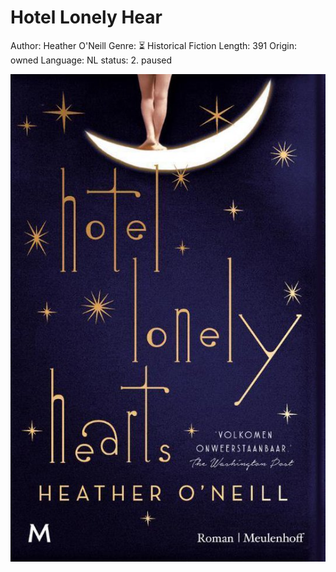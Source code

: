 # Hotel Lonely Hear

Author: Heather O'Neill
Genre: ⏳ Historical Fiction
Length: 391
Origin: owned
Language: NL
status: 2. paused

![Hotel%20Lonely%20Hear%20120320f338fd48f0952b60c5b6b469e4/Untitled.png](Hotel%20Lonely%20Hear%20120320f338fd48f0952b60c5b6b469e4/Untitled.png)